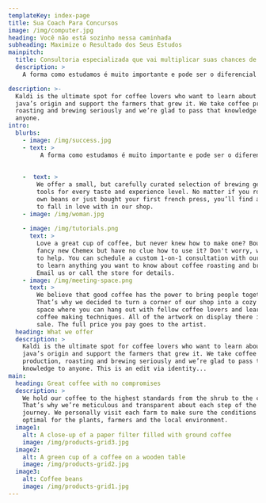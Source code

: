 ```yaml
---
templateKey: index-page
title: Sua Coach Para Concursos
image: /img/computer.jpg
heading: Você não está sozinho nessa caminhada
subheading: Maximize o Resultado dos Seus Estudos
mainpitch:
  title: Consultoria especializada que vai multiplicar suas chances de ser aprovado
  description: >
    A forma como estudamos é muito importante e pode ser o diferencial para a aprovação. Estudar é sempre bom, mas com as metodologias específicas você pode ficar mais eficiente e isto te ajudará a atingir o seu pleno potencial. Trabalharemos de forma individualizada e buscando aproveitar plenamente o seu tempo disponível para estudo com metas factíveis e um calendário bem organizado.

description: >-
  Kaldi is the ultimate spot for coffee lovers who want to learn about their
  java’s origin and support the farmers that grew it. We take coffee production,
  roasting and brewing seriously and we’re glad to pass that knowledge to
  anyone.
intro:
  blurbs:
    - image: /img/success.jpg
    - text: >
         A forma como estudamos é muito importante e pode ser o diferencial para a aprovação. Estudar é sempre bom, mas com as metodologias específicas você pode ficar mais eficiente e isto te ajudará a atingir o seu pleno potencial. Trabalharemos de forma individualizada e buscando aproveitar plenamente o seu tempo disponível para estudo com metas factíveis e um calendário bem organizado.
    
    
    -  text: >
        We offer a small, but carefully curated selection of brewing gear and
        tools for every taste and experience level. No matter if you roast your
        own beans or just bought your first french press, you’ll find a gadget
        to fall in love with in our shop.
    - image: /img/woman.jpg
  
    - image: /img/tutorials.png
      text: >
        Love a great cup of coffee, but never knew how to make one? Bought a
        fancy new Chemex but have no clue how to use it? Don't worry, we’re here
        to help. You can schedule a custom 1-on-1 consultation with our baristas
        to learn anything you want to know about coffee roasting and brewing.
        Email us or call the store for details.
    - image: /img/meeting-space.png
      text: >
        We believe that good coffee has the power to bring people together.
        That’s why we decided to turn a corner of our shop into a cozy meeting
        space where you can hang out with fellow coffee lovers and learn about
        coffee making techniques. All of the artwork on display there is for
        sale. The full price you pay goes to the artist.
  heading: What we offer
  description: >
    Kaldi is the ultimate spot for coffee lovers who want to learn about their
    java’s origin and support the farmers that grew it. We take coffee
    production, roasting and brewing seriously and we’re glad to pass that
    knowledge to anyone. This is an edit via identity...
main:
  heading: Great coffee with no compromises
  description: >
    We hold our coffee to the highest standards from the shrub to the cup.
    That’s why we’re meticulous and transparent about each step of the coffee’s
    journey. We personally visit each farm to make sure the conditions are
    optimal for the plants, farmers and the local environment.
  image1:
    alt: A close-up of a paper filter filled with ground coffee
    image: /img/products-grid3.jpg
  image2:
    alt: A green cup of a coffee on a wooden table
    image: /img/products-grid2.jpg
  image3:
    alt: Coffee beans
    image: /img/products-grid1.jpg
---
```

